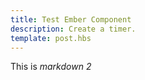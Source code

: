 ```yaml
---
title: Test Ember Component
description: Create a timer.
template: post.hbs
---
```


This is *markdown 2*
